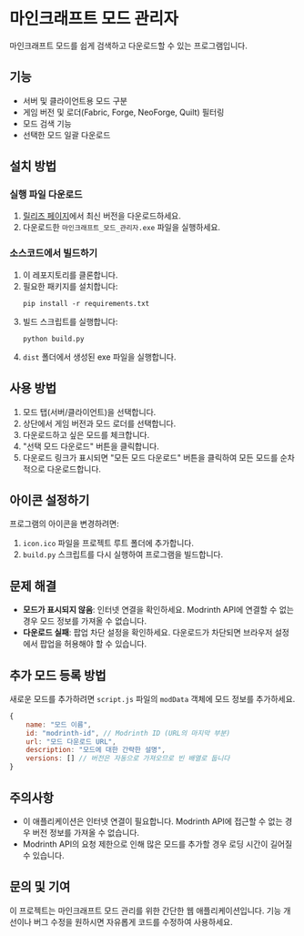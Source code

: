 # 마인크래프트 모드 관리자

마인크래프트 모드를 쉽게 검색하고 다운로드할 수 있는 프로그램입니다.

## 기능

- 서버 및 클라이언트용 모드 구분
- 게임 버전 및 로더(Fabric, Forge, NeoForge, Quilt) 필터링
- 모드 검색 기능
- 선택한 모드 일괄 다운로드

## 설치 방법

### 실행 파일 다운로드

1. [릴리즈 페이지](https://example.com/releases)에서 최신 버전을 다운로드하세요.
2. 다운로드한 `마인크래프트_모드_관리자.exe` 파일을 실행하세요.

### 소스코드에서 빌드하기

1. 이 레포지토리를 클론합니다.
2. 필요한 패키지를 설치합니다:
   ```
   pip install -r requirements.txt
   ```
3. 빌드 스크립트를 실행합니다:
   ```
   python build.py
   ```
4. `dist` 폴더에서 생성된 exe 파일을 실행합니다.

## 사용 방법

1. 모드 탭(서버/클라이언트)을 선택합니다.
2. 상단에서 게임 버전과 모드 로더를 선택합니다.
3. 다운로드하고 싶은 모드를 체크합니다.
4. "선택 모드 다운로드" 버튼을 클릭합니다.
5. 다운로드 링크가 표시되면 "모든 모드 다운로드" 버튼을 클릭하여 모든 모드를 순차적으로 다운로드합니다.

## 아이콘 설정하기

프로그램의 아이콘을 변경하려면:
1. `icon.ico` 파일을 프로젝트 루트 폴더에 추가합니다.
2. `build.py` 스크립트를 다시 실행하여 프로그램을 빌드합니다.

## 문제 해결

- **모드가 표시되지 않음**: 인터넷 연결을 확인하세요. Modrinth API에 연결할 수 없는 경우 모드 정보를 가져올 수 없습니다.
- **다운로드 실패**: 팝업 차단 설정을 확인하세요. 다운로드가 차단되면 브라우저 설정에서 팝업을 허용해야 할 수 있습니다.

## 추가 모드 등록 방법

새로운 모드를 추가하려면 `script.js` 파일의 `modData` 객체에 모드 정보를 추가하세요.

```javascript
{
    name: "모드 이름",
    id: "modrinth-id", // Modrinth ID (URL의 마지막 부분)
    url: "모드 다운로드 URL",
    description: "모드에 대한 간략한 설명",
    versions: [] // 버전은 자동으로 가져오므로 빈 배열로 둡니다
}
```

## 주의사항

- 이 애플리케이션은 인터넷 연결이 필요합니다. Modrinth API에 접근할 수 없는 경우 버전 정보를 가져올 수 없습니다.
- Modrinth API의 요청 제한으로 인해 많은 모드를 추가할 경우 로딩 시간이 길어질 수 있습니다.

## 문의 및 기여

이 프로젝트는 마인크래프트 모드 관리를 위한 간단한 웹 애플리케이션입니다. 기능 개선이나 버그 수정을 원하시면 자유롭게 코드를 수정하여 사용하세요. 